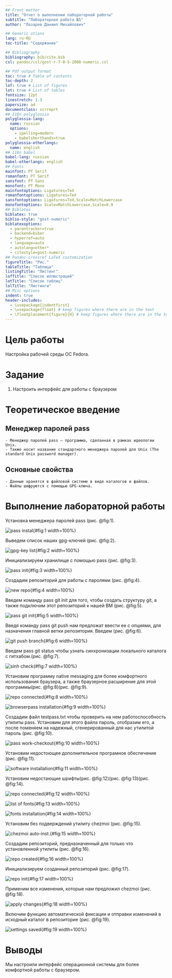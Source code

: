 ```yaml
---
## Front matter
title: "Отчет о выполнении лабораторной работы"
subtitle: "Лабораторная работа №5"
author: "Лазарев Даниил Михайлович"

## Generic otions
lang: ru-RU
toc-title: "Содержание"

## Bibliography
bibliography: bib/cite.bib
csl: pandoc/csl/gost-r-7-0-5-2008-numeric.csl

## Pdf output format
toc: true # Table of contents
toc-depth: 2
lof: true # List of figures
lot: true # List of tables
fontsize: 12pt
linestretch: 1.3
papersize: a4
documentclass: scrreprt
## I18n polyglossia
polyglossia-lang:
  name: russian
  options:
	- spelling=modern
	- babelshorthands=true
polyglossia-otherlangs:
  name: english
## I18n babel
babel-lang: russian
babel-otherlangs: english
## Fonts
mainfont: PT Serif
romanfont: PT Serif
sansfont: PT Sans
monofont: PT Mono
mainfontoptions: Ligatures=TeX
romanfontoptions: Ligatures=TeX
sansfontoptions: Ligatures=TeX,Scale=MatchLowercase
monofontoptions: Scale=MatchLowercase,Scale=0.9
## Biblatex
biblatex: true
biblio-style: "gost-numeric"
biblatexoptions:
  - parentracker=true
  - backend=biber
  - hyperref=auto
  - language=auto
  - autolang=other*
  - citestyle=gost-numeric
## Pandoc-crossref LaTeX customization
figureTitle: "Рис."
tableTitle: "Таблица"
listingTitle: "Листинг"
lofTitle: "Список иллюстраций"
lotTitle: "Список таблиц"
lolTitle: "Листинги"
## Misc options
indent: true
header-includes:
  - \usepackage{indentfirst}
  - \usepackage{float} # keep figures where there are in the text
  - \floatplacement{figure}{H} # keep figures where there are in the text
---
```


# Цель работы

Настройка рабочей среды ОС Fedora.

# Задание

1. Настроить интерфейс для работы с браузером

# Теоретическое введение

## Менеджер паролей pass

    - Менеджер паролей pass — программа, сделанная в рамках идеологии Unix.
    - Также носит название стандартного менеджера паролей для Unix (The standard Unix password manager).

## Основные свойства

    - Данные хранятся в файловой системе в виде каталогов и файлов.
    - Файлы шифруются с помощью GPG-ключа.


# Выполнение лабораторной работы

Установка менеджера паролей pass (рис. @fig:1).

![pass instal](image/55_1.png){#fig:1 width=100%}

Выведем список наших gpg-ключей (рис. @fig:2).

![gpg-key list](image/55_2.png){#fig:2 width=100%}

Инициализируем хранилище с помощью pass (рис. @fig:3).

![pass init](image/55_3.png){#fig:3 width=100%}

Создадим репозиторий для работы с паролями (рис. @fig:4).

![new repo](image/55_4.png){#fig:4 width=100%}

Введем команду pass git init для того, чтобы создать структуру git, а также подключим этот репозиторий к нашей ВМ (рис. @fig:5).

![pass git init](image/55_5.png){#fig:5 width=100%}

Введя команду pass git push нам предложат ввести ее с опциями, для назначения главной ветки репозитория. Введем (рис. @fig:6).

![git push branch](image/55_6.png){#fig:6 width=100%}

Введем pass git status чтобы узнать синхронизации локального каталога с гитхабом.(рис. @fig:7).

![sinh check](image/55_7.png){#fig:7 width=100%}

Установим программу native messaging для более комфортного использования браузера, а также браузерное расширение для этой программы(рис. @fig:8)(рис. @fig:9).

![repo connected](image/55_8.png){#fig:8 width=100%}

![browserpass installation](image/55_9.png){#fig:9 width=100%}

Создадим файл testpass.txt чтобы проверить на нем работоспособность утилиты pass. Установим для этого файла пароль, отобразим его, а после поменяем на надежный, сгенерированный для нас утилитой пароль (рис. @fig:10).

![pass work-checkout](image/55_10.png){#fig:10 width=100%}

Установим недостоющее дополнительное програмное обеспечение (рис. @fig:11).

![software installation](image/55_11.png){#fig:11 width=100%}

Установим недостающие шрифты(рис. @fig:12)(рис. @fig:13)(рис. @fig:14).

![repo connected](image/55_12.png){#fig:12 width=100%}

![list of fonts](image/55_13.png){#fig:13 width=100%}

![fonts installation](image/55_14.png){#fig:14 width=100%}

Установим без подверждений утилиту chezmoi (рис. @fig:15).

![chezmoi auto-inst.](image/55_15.png){#fig:15 width=100%}

Создадим репозиторий, предназначенный для только что установленной утилиты (рис. @fig:16).

![repo created](image/55_16.png){#fig:16 width=100%}

Инициализируем созданный репозиторий (рис. @fig:17).

![repo init](image/55_17.png){#fig:17 width=100%}

Применим все изменения, которые нам предложил chezmoi (рис. @fig:18).

![apply changes](image/55_18.png){#fig:18 width=100%}

Включим функцию автоматической фиксации и отправки изменений в исходный каталог в репозиторие (рис. @fig:19).

![settings saved](image/55_19.png){#fig:19 width=100%}

# Выводы

Мы настроили интерфейс операционной системы для более комфортной работы с браузером.




